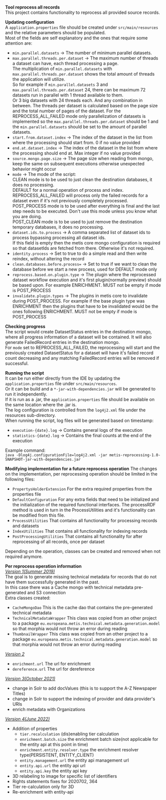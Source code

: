 **Tool reprocess all records**  
This project contains functionality to reprocess all provided source records.

**Updating configuration**  
A `application.properties` file should be created under `src/main/resources` and the relative parameters should be populated.  
Most of the fields are self explanatory and the ones that require some attention are:
- `min.parallel.datasets` -> The number of minimum parallel datasets.
- `max.parallel.threads.per.dataset` -> The maximum number of threads a dataset can have, each thread processing a page.  
The multiplication of `min.parallel.datasets` with `max.parallel.threads.per.dataset` shows the total amount of threads the application will utilize.  
So for example if `min.parallel.datasets` 3 and `max.parallel.threads.per.dataset` 24, there can be maximum 72 datasets run in parallel with 1 thread available to them.  
Or 3 big datasets with 24 threads each. And any combination in between. The threads per dataset is calculated based on the page size and the total number of pages of the dataset.
For the REPROCESS_ALL_FAILED mode only parallelization of datasets is implemented so the `max.parallel.threads.per.dataset` should be 1 and the `min.parallel.datasets` should be set to the amount of parallel datasets.
- `start.from.dataset.index` -> The index of the dataset in the list from where the processing should start from. 0 if no value provided
- `end.at.dataset.index` -> The index of the dataset in the list from where the processing should end at. Max integer if no value provided
- `source.mongo.page.size` -> The page size when reading from mongo, keep the same on subsequent executions otherwise unexpected behavior might occur
- `mode` -> The mode of the script:  
  CLEAN mode is to be used to just clean the destination databases, it does no processing.   
  DEFAULT for a normal operation of process and index.  
  REPROCESS_ALL_FAILED will process only the failed records for a dataset even if it's not previously completely processed.   
  POST_PROCESS mode is to be used after everything is final and the last step needs to be executed. Don't use this mode unless you know what you are doing.   
  POST_CLEAN mode is to be used to just remove the destination temporary databases, it does no processing.  
- `dataset.ids.to.process` -> A comma separated list of dataset ids to process bypassing processing all dataset ids.  
  If this field is empty then the metis core mongo configuration is required so that datasetIds are fetched from there. Otherwise it's not required.
- `identity.process` -> Set to true to do a simple read and then write reindex, without altering the record
- `clean.databases.before.process=` -> Set to true if we want to clean the database before we start a new process, used for DEFAULT mode only
- `reprocess.based.on.plugin.type` -> The plugin where the reprocessed dataset workflow execution and it's first plugin(normally preview) should be based upon. For example ENRICHMENT. MUST not be empty if mode is POST_PROCESS
- `invalidate.plugin.types` -> The plugins in metis core to invalidate during POST_PROCESS. For example if the base plugin type was ENRICHMENT then the plugins that have to be invalidated would be the ones following ENRICHMENT. MUST not be empty if mode is POST_PROCESS 

**Checking progress**  
The script would create DatasetStatus entries in the destination mongo, where all progress information of a dataset
will be contained. It will also generate FailedRecord entries in the destination mongo.  
For `mode` set to REPROCESS_ALL_FAILED, the reprocessing will start and the previously created DatasetStatus 
for a dataset will have it's failed record count decreasing and any matching FailedRecord entries will be removed if successful.

**Running the script**  
It can be run either directly from the IDE by updating the `application.properties` file under `src/main/resources`.  
Or it can be build and a `*-jar-with-dependencies.jar` will be generated to run it independently.  
If it is run as a .jar, the `application.properties` file should be available on the same location where the .jar is.  
The log configuration is controlled from the  `log4j2.xml` file under the resources sub-directory.  
When running the script, log files will be generated based on timestamp:
- `execution-{date}.log` -> Contains general logs of the execution
- `statistics-{date}.log` -> Contains the final counts at the end of the execution

Example command:  
`java -Dlog4j.configurationFile=log4j2.xml -jar metis-reprocessing-1.0-SNAPSHOT-jar-with-dependencies.jar`

**Modifying implementation for a future reprocess operation**
The changes on the implementation, per reprocessing operation should be limited in the following files:  
- `PropertysHolderExtension` For the extra required properties from the properties file
- `DefaultConfiguration` For any extra fields that need to be initialized and the initialization of the required 
functional interfaces. The processRDF method is used in turn in the ProcessUtilities and it's functionality can be modified from this file.
- `ProcessUtilities` That contains all functionality for processing records and datasets
- `IndexUtilities` That contains all functionality for indexing records
- `PostProcessingUtilities` That contains all functionality for after reprocessing of all records, once per dataset  

Depending on the operation, classes can be created and removed when not required anymore.

**Per reprocess operation information**  
<u>*Version 1(Summer 2019)*</u>  
The goal is to generate missing technical metadata for records that do not have them successfully generated in the past.  
In this case there was a Cache mongo with technical metadata pre-generated and S3 connection  
Extra classes created:  
- `CacheMongoDao` This is the cache dao that contains the pre-generated technical metadata
- `TechnicalMetadataWrapper` This class was copied from an other project to a package `eu.europeana.metis.technical.metadata.generation.model` 
so that morphia would not throw an error during reading
- `ThumbnailWrapper` This class was copied from an other project to a package `eu.europeana.metis.technical.metadata.generation.model` 
so that morphia would not throw an error during reading  

<u>*Version 2*</u>
- `enrichment.url` The url for enrichment
- `dereference.url` The url for dereference

<u>*Version 3(October 2021)*</u>
- change in Solr to add docValues (this is to support the A-Z Newspaper Titles)
- change in Solr to support the indexing of provider and data provider's URIs 
- enrich metadata with Organizations

<u>*Version 4(June 2022)*</u>
- Addition of properties
  - `tier.recalculation` (dis)enabling tier calculation
  - `enrichment.batch.size` the enrichment batch size(not applicable for the entity api at this point in time)
  - `enrichment.entity.resolver.type` the enrichment resolver type(PERSISTENT, ENTITY_CLIENT)
  - `entity.management.url` the entity api management url
  - `entity.api.url` the entity api url
  - `entity.api.key` the entity api key
- 3D relabeling to image for specific list of identifiers
- Rights statements fixes for 2020702, 364
- Tier re-calculation only for 3D
- Re-enrichment with entity-api
